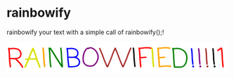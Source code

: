 rainbowify
==========

rainbowify your text with a simple call of rainbowify();!


![alt tag](https://raw.githubusercontent.com/silicaRich/rainbowify/master/RAINBOWIFIED.png)
